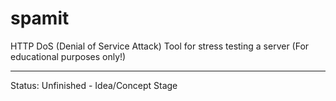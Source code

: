 # spamit
 HTTP DoS (Denial of Service Attack) Tool for stress testing a server (For educational purposes only!)

---

Status: Unfinished - Idea/Concept Stage